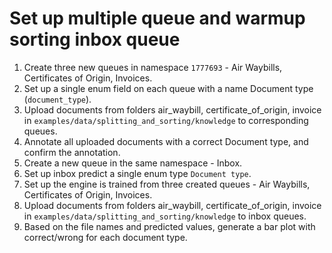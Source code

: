 # Set up multiple queue and warmup sorting inbox queue

1. Create three new queues in namespace `1777693` - Air Waybills, Certificates of Origin, Invoices.
2. Set up a single enum field on each queue with a name Document type (`document_type`).
3. Upload documents from folders air_waybill, certificate_of_origin, invoice in `examples/data/splitting_and_sorting/knowledge` to corresponding queues.
4. Annotate all uploaded documents with a correct Document type, and confirm the annotation.
5. Create a new queue in the same namespace - Inbox.
6. Set up inbox predict a single enum type `Document type`.
7. Set up the engine is trained from three created queues - Air Waybills, Certificates of Origin, Invoices.
8. Upload documents from folders air_waybill, certificate_of_origin, invoice in `examples/data/splitting_and_sorting/knowledge` to inbox queues.
9. Based on the file names and predicted values, generate a bar plot with correct/wrong for each document type.
